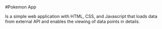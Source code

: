 #Pokemon App

Is a simple web application with HTML, CSS, and Javascript that loads data from external API and enables the viewing of data points in details.